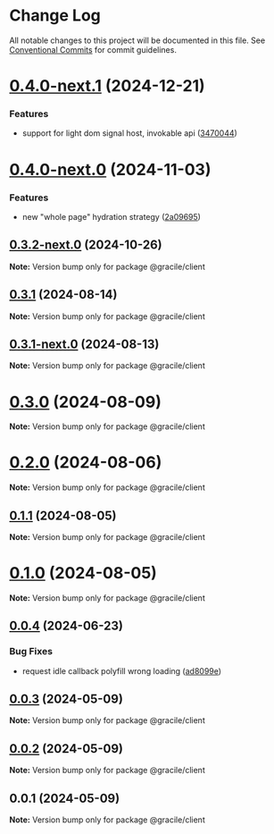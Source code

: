 # Change Log

All notable changes to this project will be documented in this file.
See [Conventional Commits](https://conventionalcommits.org) for commit guidelines.

# [0.4.0-next.1](https://github.com/gracile-web/gracile/compare/@gracile/client@0.4.0-next.0...@gracile/client@0.4.0-next.1) (2024-12-21)

### Features

* support for light dom signal host, invokable api ([3470044](https://github.com/gracile-web/gracile/commit/34700449a5a6eff8509e03f3b7100121ab7c2a83))

# [0.4.0-next.0](https://github.com/gracile-web/gracile/compare/@gracile/client@0.3.2-next.0...@gracile/client@0.4.0-next.0) (2024-11-03)

### Features

* new "whole page" hydration strategy ([2a09695](https://github.com/gracile-web/gracile/commit/2a09695bfbc27027695bfb4dde3e53fafe6806bf))

## [0.3.2-next.0](https://github.com/gracile-web/gracile/compare/@gracile/client@0.3.1...@gracile/client@0.3.2-next.0) (2024-10-26)

**Note:** Version bump only for package @gracile/client

## [0.3.1](https://github.com/gracile-web/gracile/compare/@gracile/client@0.3.1-next.0...@gracile/client@0.3.1) (2024-08-14)

**Note:** Version bump only for package @gracile/client

## [0.3.1-next.0](https://github.com/gracile-web/gracile/compare/@gracile/client@0.3.0...@gracile/client@0.3.1-next.0) (2024-08-13)

**Note:** Version bump only for package @gracile/client

# [0.3.0](https://github.com/gracile-web/gracile/compare/@gracile/client@0.3.0-next.0...@gracile/client@0.3.0) (2024-08-09)

**Note:** Version bump only for package @gracile/client

# [0.2.0](https://github.com/gracile-web/gracile/compare/@gracile/client@0.2.0-next.0...@gracile/client@0.2.0) (2024-08-06)

**Note:** Version bump only for package @gracile/client

## [0.1.1](https://github.com/gracile-web/gracile/compare/@gracile/client@0.1.0-next.1...@gracile/client@0.1.1) (2024-08-05)

**Note:** Version bump only for package @gracile/client

# [0.1.0](https://github.com/gracile-web/gracile/compare/@gracile/client@0.1.0-next.1...@gracile/client@0.1.0) (2024-08-05)

**Note:** Version bump only for package @gracile/client

## [0.0.4](https://github.com/gracile-web/gracile/compare/@gracile/client@0.0.3...@gracile/client@0.0.4) (2024-06-23)

### Bug Fixes

* request idle callback polyfill wrong loading ([ad8099e](https://github.com/gracile-web/gracile/commit/ad8099e8d26d9ee80c18389c1d0ec9b2c8b9db29))

## [0.0.3](https://github.com/gracile-web/gracile/compare/@gracile/client@0.0.2...@gracile/client@0.0.3) (2024-05-09)

**Note:** Version bump only for package @gracile/client

## [0.0.2](https://github.com/gracile-web/gracile/compare/@gracile/client@0.0.1...@gracile/client@0.0.2) (2024-05-09)

**Note:** Version bump only for package @gracile/client

## 0.0.1 (2024-05-09)

**Note:** Version bump only for package @gracile/client
